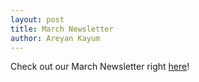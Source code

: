 ```yaml
---
layout: post
title: March Newsletter
author: Areyan Kayum
---
```

Check out our March Newsletter right [here](https://drive.google.com/file/d/137dI6_edz1VTcQTR_HFo7IJbxXCrPU-r/view?fbclid=IwAR0rPjKLQtkJQWEJzNz-ljgPNhI9iECeTQFnHitVYmsmOVsmPpOONM8W1SQ)!
